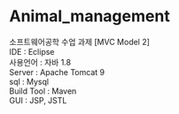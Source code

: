 # Animal_management
소프트웨어공학 수업 과제 [MVC Model 2]
<br/>
IDE : Eclipse
<br/>
사용언어 : 자바 1.8
<br/>
Server : Apache Tomcat 9
<br/>
sql : Mysql
<br/>
Build Tool : Maven
<br/>
GUI : JSP, JSTL
